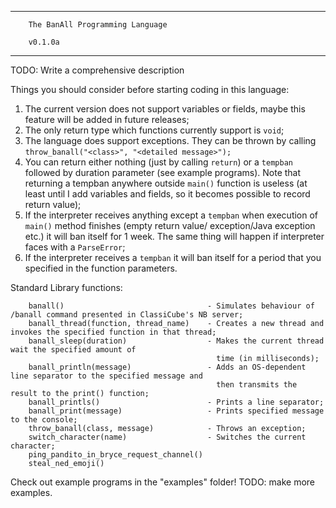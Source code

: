 -----------------------------------------------

        The BanAll Programming Language
        
        v0.1.0a
        
-----------------------------------------------

TODO: Write a comprehensive description

Things you should consider before starting coding in this language:
1.  The current version does not support variables or fields,
    maybe this feature will be added in future releases;
2.  The only return type which functions currently support is `void`;
3.  The language does support exceptions. They can be thrown by calling
    `throw_banall("<class>", "<detailed message>");`
4.  You can return either nothing (just by calling `return`) or a
    `tempban` followed by duration parameter (see example programs).
    Note that returning a tempban anywhere outside `main()` function
    is useless (at least until I add variables and fields, so it becomes possible
    to record return value);
5.  If the interpreter receives anything except a `tempban` when
    execution of `main()` method finishes (empty return value/
    exception/Java exception etc.) it will ban itself for 1 week. The same
    thing will happen if interpreter faces with a `ParseError`;
6.  If the interpreter receives a `tempban` it will ban itself
    for a period that you specified in the function parameters.

Standard Library functions:

```
    banall()                                - Simulates behaviour of /banall command presented in ClassiCube's NB server;
    banall_thread(function, thread_name)    - Creates a new thread and invokes the specified function in that thread;
    banall_sleep(duration)                  - Makes the current thread wait the specified amount of
                                              time (in milliseconds);
    banall_println(message)                 - Adds an OS-dependent line separator to the specified message and
                                              then transmits the result to the print() function;
    banall_printls()                        - Prints a line separator;
    banall_print(message)                   - Prints specified message to the console;
    throw_banall(class, message)            - Throws an exception;
    switch_character(name)                  - Switches the current character;
    ping_pandito_in_bryce_request_channel()
    steal_ned_emoji()
```

Check out example programs in the "examples" folder! TODO: make more examples.
